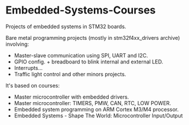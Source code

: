 # Embedded-Systems-Courses
Projects of embedded systems in STM32 boards.

Bare metal programming projects (mostly in stm32f4xx_drivers archive) involving:
- Master-slave communication using SPI, UART and I2C.
- GPIO config. + breadboard to blink internal and external LED.
- Interrupts...
- Traffic light control and other minors projects.

It's based on courses:
- Master microcontroller with embedded drivers.
- Master microcontroller: TIMERS, PMW, CAN, RTC, LOW POWER.
- Embedded system programming on ARM Cortex M3/M4 processor.
- Embedded Systems - Shape The World: Microcontroller Input/Output

